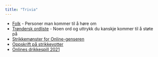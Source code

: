 ```yaml
---
title: "Trivia"
---
```


- [Folk](/info/trivia/folk/) - Personer man kommer til å høre om
- [Trøndersk ordliste](/info/trivia/trondersk-ordliste/) - Noen ord og uttrykk du kanskje kommer til å støte på
- [Strikkemønster for Online-genseren](/info/trivia/strikkegenser/)
- [Oppskrift på strikkevotter](/info/trivia/oppskrift_pa_strikkevotter/)
- [Onlines drikkespill 2021](/info/trivia/onlines-drikkespill-2021/)